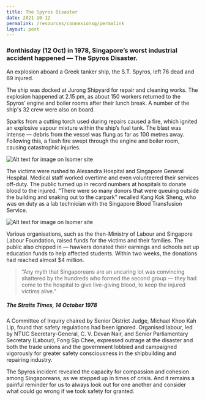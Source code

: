 ```yaml
---
title: The Spyros Disaster
date: 2021-10-12
permalink: /resources/connexionsg/permalink
layout: post
---
```

###  #onthisday (12 Oct) in 1978, Singapore’s worst industrial accident happened — The Spyros Disaster.


An explosion aboard a Greek tanker ship, the S.T. Spyros, left 76 dead and 69 injured.

The ship was docked at Jurong Shipyard for repair and cleaning works. The explosion happened at 2.15 pm, as about 150 workers returned to the Spyros’ engine and boiler rooms after their lunch break. A number of the ship's 32 crew were also on board.

Sparks from a cutting torch used during repairs caused a fire, which ignited an explosive vapour mixture within the ship’s fuel tank. The blast was intense — debris from the vessel was flung as far as 100 metres away. Following this, a flash fire swept through the engine and boiler room, causing catastrophic injuries.

![Alt text for image on Isomer site](/images/spyros1.jpg)

The victims were rushed to Alexandra Hospital and Singapore General Hospital. Medical staff worked overtime and even volunteered their services off-duty. The public turned up in record numbers at hospitals to donate blood to the injured. “There were so many donors that were queuing outside the building and snaking out to the carpark” recalled Kang Kok Sheng, who was on duty as a lab technician with the Singapore Blood Transfusion Service.

![Alt text for image on Isomer site](/images/spyros2.jpg)

Various organisations, such as the then-Ministry of Labour and Singapore Labour Foundation, raised funds for the victims and their families. The public also chipped in — hawkers donated their earnings and schools set up education funds to help affected students. Within two weeks, the donations had reached almost $4 million.

> “Any myth that Singaporeans are an uncaring lot was convincing shattered by the hundreds who formed the second group — they had come to the hospital to give live-giving blood, to keep the injured victims alive.” 
##### The Straits Times, 14 October 1978

A Committee of Inquiry chaired by Senior District Judge, Michael Khoo Kah Lip, found that safety regulations had been ignored. Organised labour, led by NTUC Secretary-General, C. V. Devan Nair, and Senior Parliamentary Secretary (Labour), Fong Sip Chee, expressed outrage at the disaster and both the trade unions and the government lobbied and campaigned vigorously for greater safety consciousness in the shipbuilding and repairing industry.

The Spyros incident revealed the capacity for compassion and cohesion among Singaporeans, as we stepped up in times of crisis. And it remains a painful reminder for us to always look out for one another and consider what could go wrong if we took safety for granted.
